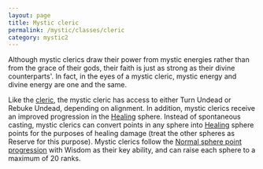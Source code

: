```yaml
---
layout: page
title: Mystic cleric
permalink: /mystic/classes/cleric
category: mystic2
---
```

Although mystic clerics draw their power from mystic energies rather
than from the grace of their gods, their faith is just as strong as
their divine counterparts'. In fact, in the eyes of a mystic cleric,
mystic energy and divine energy are one and the same.

Like the [cleric](http://d20srd.org/srd/classes/cleric.htm), the mystic
cleric has access to either Turn Undead or Rebuke Undead, depending on
alignment. In addition, mystic clerics receive an improved progression
in the [Healing](/mystic/spheres/healing) sphere. Instead of spontaneous
casting, mystic clerics can convert points in any sphere into
[Healing](/mystic/spheres/healing) sphere points for the purposes of
healing damage (treat the other spheres as Reserve for this purpose).
Mystic clerics follow the [Normal sphere point
progression](/mystic/points/types) with Wisdom as their key ability, and
can raise each sphere to a maximum of 20 ranks.
